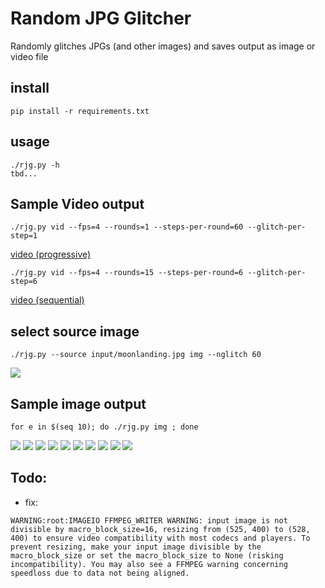 # Random JPG Glitcher
Randomly glitches JPGs (and other images) and saves output as image or video file

## install
```
pip install -r requirements.txt
```

## usage
```
./rjg.py -h
tbd...

```

## Sample Video output
```
./rjg.py vid --fps=4 --rounds=1 --steps-per-round=60 --glitch-per-step=1
```
[video (progressive)](https://raw.githubusercontent.com/zrthstr/random-jpg-glitcher/master/output/sample-progressive.mp4)



```
./rjg.py vid --fps=4 --rounds=15 --steps-per-round=6 --glitch-per-step=6
```
[video (sequential)](https://raw.githubusercontent.com/zrthstr/random-jpg-glitcher/master/output/sample-seqential.mp4)



## select source image
```
./rjg.py --source input/moonlanding.jpg img --nglitch 60
```
![](output/sample_moon.png)

## Sample image output
```
for e in $(seq 10); do ./rjg.py img ; done
```

![](output/sample1.png) ![](output/sample5.png)
![](output/sample3.png) ![](output/sample6.png)
![](output/sample7.png) ![](output/sample8.png)
![](output/sample9.png) ![](output/sample10.png)
![](output/sample11.png) ![](output/sample12.png)

## Todo:
* fix:
```
WARNING:root:IMAGEIO FFMPEG_WRITER WARNING: input image is not divisible by macro_block_size=16, resizing from (525, 400) to (528, 400) to ensure video compatibility with most codecs and players. To prevent resizing, make your input image divisible by the macro_block_size or set the macro_block_size to None (risking incompatibility). You may also see a FFMPEG warning concerning speedloss due to data not being aligned.
```



